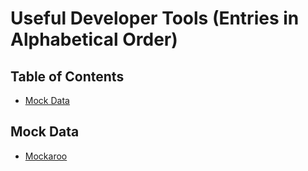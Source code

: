# Useful Developer Tools (Entries in Alphabetical Order)

## Table of Contents

* [Mock Data](#mock-data)



## Mock Data

* [Mockaroo](https://www.mockaroo.com)
